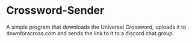 # Crossword-Sender
A simple program that downloads the Universal Crossword, uploads it to downforacross.com and sends the link to it to a discord chat group.
